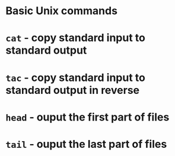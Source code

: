 
# Basic Unix commands

# `cat` - copy standard input to standard output
# `tac` - copy standard input to standard output in reverse

# `head` - ouput the first part of files
# `tail` - ouput the last part of files
